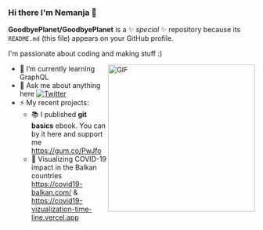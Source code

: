 ### Hi there I'm Nemanja 👋

**GoodbyePlanet/GoodbyePlanet** is a ✨ _special_ ✨ repository because its `README.md` (this file) appears on your GitHub profile.

I'm passionate about coding and making stuff :)

<img align="right" alt="GIF" height="300px" src="https://media.giphy.com/media/du3J3cXyzhj75IOgvA/giphy.gif" />

- 🌱 I’m currently learning GraphQL
- 💬 Ask me about anything here
  <a href="https://twitter.com/nemanjavasa" target="_blank">
    <img src="https://img.shields.io/badge/twitter-%231DA1F2.svg?&style=for-the-badge&logo=twitter&logoColor=white&color=071A2C" alt="Twitter"/>
  </a>
- ⚡ My recent projects:
    - 📚 I published **git basics** ebook. You can by it here and support me https://gum.co/PwJfo
    - 🦠 Visualizing COVID-19 impact in the Balkan countries https://covid19-balkan.com/ & https://covid19-vizualization-time-line.vercel.app
